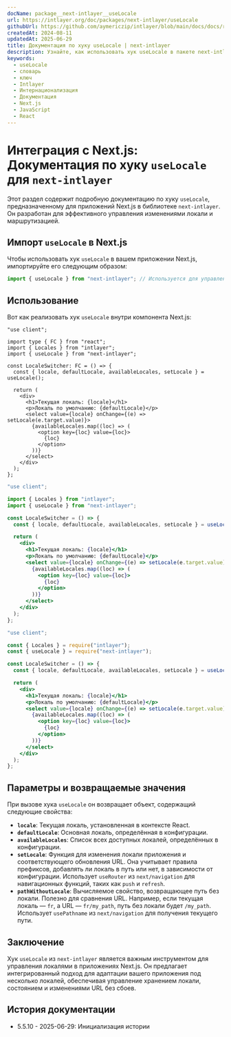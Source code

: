 ```yaml
---
docName: package__next-intlayer__useLocale
url: https://intlayer.org/doc/packages/next-intlayer/useLocale
githubUrl: https://github.com/aymericzip/intlayer/blob/main/docs/docs/ru/packages/next-intlayer/useLocale.md
createdAt: 2024-08-11
updatedAt: 2025-06-29
title: Документация по хуку useLocale | next-intlayer
description: Узнайте, как использовать хук useLocale в пакете next-intlayer
keywords:
  - useLocale
  - словарь
  - ключ
  - Intlayer
  - Интернационализация
  - Документация
  - Next.js
  - JavaScript
  - React
---
```


# Интеграция с Next.js: Документация по хуку `useLocale` для `next-intlayer`

Этот раздел содержит подробную документацию по хуку `useLocale`, предназначенному для приложений Next.js в библиотеке `next-intlayer`. Он разработан для эффективного управления изменениями локали и маршрутизацией.

## Импорт `useLocale` в Next.js

Чтобы использовать хук `useLocale` в вашем приложении Next.js, импортируйте его следующим образом:

```javascript
import { useLocale } from "next-intlayer"; // Используется для управления локалями и маршрутизацией в Next.js
```

## Использование

Вот как реализовать хук `useLocale` внутри компонента Next.js:

```tsx fileName="src/components/LocaleSwitcher.tsx" codeFormat="typescript"
"use client";

import type { FC } from "react";
import { Locales } from "intlayer";
import { useLocale } from "next-intlayer";

const LocaleSwitcher: FC = () => {
  const { locale, defaultLocale, availableLocales, setLocale } = useLocale();

  return (
    <div>
      <h1>Текущая локаль: {locale}</h1>
      <p>Локаль по умолчанию: {defaultLocale}</p>
      <select value={locale} onChange={(e) => setLocale(e.target.value)}>
        {availableLocales.map((loc) => (
          <option key={loc} value={loc}>
            {loc}
          </option>
        ))}
      </select>
    </div>
  );
};
```

```jsx fileName="src/components/LocaleSwitcher.mjx" codeFormat="esm"
"use client";

import { Locales } from "intlayer";
import { useLocale } from "next-intlayer";

const LocaleSwitcher = () => {
  const { locale, defaultLocale, availableLocales, setLocale } = useLocale();

  return (
    <div>
      <h1>Текущая локаль: {locale}</h1>
      <p>Локаль по умолчанию: {defaultLocale}</p>
      <select value={locale} onChange={(e) => setLocale(e.target.value)}>
        {availableLocales.map((loc) => (
          <option key={loc} value={loc}>
            {loc}
          </option>
        ))}
      </select>
    </div>
  );
};
```

```jsx fileName="src/components/LocaleSwitcher.csx" codeFormat="commonjs"
"use client";

const { Locales } = require("intlayer");
const { useLocale } = require("next-intlayer");

const LocaleSwitcher = () => {
  const { locale, defaultLocale, availableLocales, setLocale } = useLocale();

  return (
    <div>
      <h1>Текущая локаль: {locale}</h1>
      <p>Локаль по умолчанию: {defaultLocale}</p>
      <select value={locale} onChange={(e) => setLocale(e.target.value)}>
        {availableLocales.map((loc) => (
          <option key={loc} value={loc}>
            {loc}
          </option>
        ))}
      </select>
    </div>
  );
};
```

## Параметры и возвращаемые значения

При вызове хука `useLocale` он возвращает объект, содержащий следующие свойства:

- **`locale`**: Текущая локаль, установленная в контексте React.
- **`defaultLocale`**: Основная локаль, определённая в конфигурации.
- **`availableLocales`**: Список всех доступных локалей, определённых в конфигурации.
- **`setLocale`**: Функция для изменения локали приложения и соответствующего обновления URL. Она учитывает правила префиксов, добавлять ли локаль в путь или нет, в зависимости от конфигурации. Использует `useRouter` из `next/navigation` для навигационных функций, таких как `push` и `refresh`.
- **`pathWithoutLocale`**: Вычисляемое свойство, возвращающее путь без локали. Полезно для сравнения URL. Например, если текущая локаль — `fr`, а URL — `fr/my_path`, путь без локали будет `/my_path`. Использует `usePathname` из `next/navigation` для получения текущего пути.

## Заключение

Хук `useLocale` из `next-intlayer` является важным инструментом для управления локалями в приложениях Next.js. Он предлагает интегрированный подход для адаптации вашего приложения под несколько локалей, обеспечивая управление хранением локали, состоянием и изменениями URL без сбоев.

## История документации

- 5.5.10 - 2025-06-29: Инициализация истории
